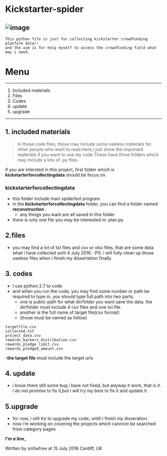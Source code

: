 

# Kickstarter-spider
![image](https://travis-ci.org/sn0wfree/spider_for_kickstarterCFP.svg?branch=master)
-------------------------------------------------
```
This python file is just for collecting kickstarter crowdfunding platform data!!
and the aim is for help myself to access the crowdfunding field what may i need.
```
# Menu
------------------------------------------------
1. Included materials
2. Files
3. Codes
4. update
5. upgrade

-----------------------------------------------

## 1. included materials
>In those code files, those may include some useless materials for other people who want to read.Here,i just show the important materials if you want to use my code.These have three folders which may include a lots of .py files

if you are intersted in this project, first folder which is **kickstarterforcollectingdata** should be focus on.

### **kickstarterforcollectingdata**
- this folder include main spiderbot program
- in the **kickstarterforcollectingdata** folder, you can find a folder named **reconstruction** . 
	- any things you want are all saved in this folder
- there is only one file you may be interested in: plan.py
	

## 2.files
- you may find a lot of txt files and csv or xlsx files, that are some data what i have collected until 4 July 2016. 
-PS: i will fully clean up those useless files when i finish my dissertation finally

## 3. codes
- I use python 2.7 to code  
- and when you run the code, you may find some number or path be required to type in, you should type full path into two parts.
	- one is public path for what dir/folder you want save the data. the dir/folder must include 4 csv files and one txt file.
	- another is the full name of target file(csv format) 
	- (those must be named as follow)
```
targetfile.csv
collected.txt
project_data.csv
rewards_backers_distribution.csv
rewards_pledge_limit.csv
rewards_pledged_amount.csv 				
```
	
-**the target file**  must include the target urls
## 4. update
- i know there still some bug i have not fixed, but anyway it work, that is it. i do not promise to fix it,but i will try my best to fix it and update it.
 

## 5.upgrade
- for now, i still try to upgrade my code, untill i finish my disseration.
- now i'm working on covering the projects which  cannnot be searched from category pages






___________________________I'm a line____________________________

Wirtten by sn0wfree at 15 July 2016 Cardiff, UK

	
	
	
	

